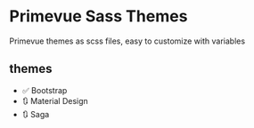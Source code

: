 # Primevue Sass Themes

Primevue themes as scss files, easy to customize with variables

## themes

- ✅ Bootstrap
- 🔃 Material Design
- 🔃 Saga